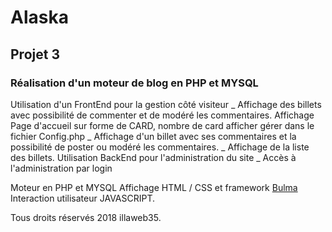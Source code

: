 # Alaska
## Projet 3

### Réalisation d'un moteur de blog en PHP et MYSQL

Utilisation d'un FrontEnd pour la gestion côté visiteur
  _ Affichage des billets avec possibilité de commenter et de modéré les commentaires.
  Affichage Page d'accueil sur forme de CARD,  nombre de card afficher  gérer dans le fichier Config.php
  _ Affichage d'un billet avec ses commentaires  et la possibilité de poster ou modéré les commentaires.
  _ Affichage de la liste des billets.
Utilisation BackEnd pour l'administration du site
  _ Accès à l'administration par login 


Moteur en PHP et MYSQL
Affichage HTML / CSS et framework [Bulma](https://bulma.io/)
Interaction utilisateur JAVASCRIPT.

Tous droits réservés 2018 illaweb35.
